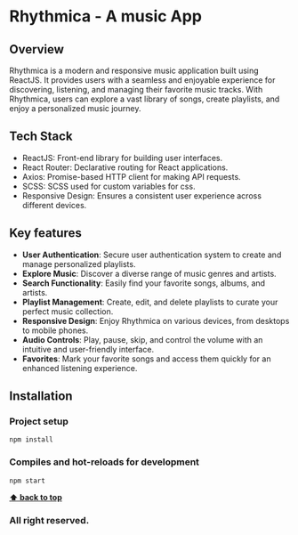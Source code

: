 # Rhythmica - A music App

## Overview

Rhythmica is a modern and responsive music application built using ReactJS. It provides users with a seamless and enjoyable experience for discovering, listening, and managing their favorite music tracks. With Rhythmica, users can explore a vast library of songs, create playlists, and enjoy a personalized music journey.

## Tech Stack

- ReactJS: Front-end library for building user interfaces.
- React Router: Declarative routing for React applications.
- Axios: Promise-based HTTP client for making API requests.
- SCSS: SCSS used for custom variables for css.
- Responsive Design: Ensures a consistent user experience across different devices.

## Key features

- **User Authentication**: Secure user authentication system to create and manage personalized playlists.
- **Explore Music**: Discover a diverse range of music genres and artists.
- **Search Functionality**: Easily find your favorite songs, albums, and artists.
- **Playlist Management**: Create, edit, and delete playlists to curate your perfect music collection.
- **Responsive Design**: Enjoy Rhythmica on various devices, from desktops to mobile phones.
- **Audio Controls**: Play, pause, skip, and control the volume with an intuitive and user-friendly interface.
- **Favorites**: Mark your favorite songs and access them quickly for an enhanced listening experience.

## Installation

### Project setup
```
npm install
```

### Compiles and hot-reloads for development
```
npm start
```

**[⬆ back to top](###Rhythmica)**


### All right reserved.
